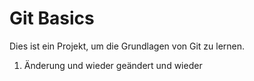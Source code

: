 # Git Basics
Dies ist ein Projekt, um die Grundlagen von Git zu lernen.
1. Änderung und wieder geändert und wieder
